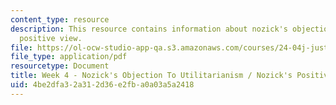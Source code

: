 ```yaml
---
content_type: resource
description: This resource contains information about nozick's objection to utilitarianism/nozick's
  positive view.
file: https://ol-ocw-studio-app-qa.s3.amazonaws.com/courses/24-04j-justice-spring-2012/4be2dfa32a312d36e2fba0a03a5a2418_MIT24_04JS12_Week4.pdf
file_type: application/pdf
resourcetype: Document
title: Week 4 - Nozick's Objection To Utilitarianism / Nozick's Positive View
uid: 4be2dfa3-2a31-2d36-e2fb-a0a03a5a2418
---
```

